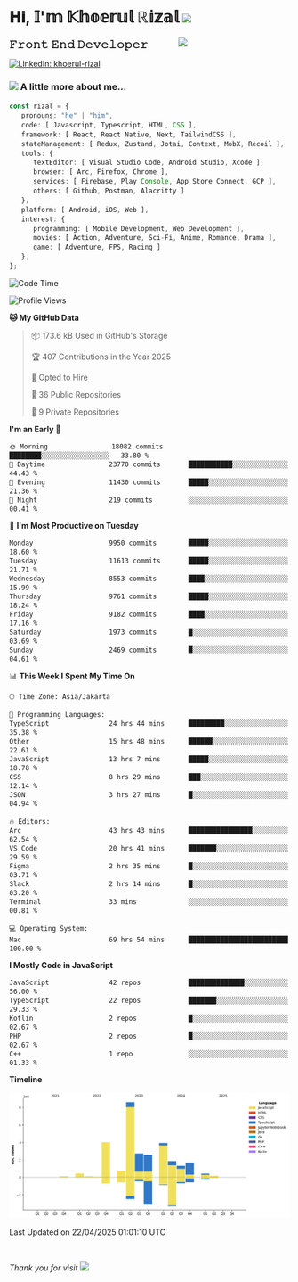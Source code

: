 <h1> 𝐇𝐢, 𝕀'𝕞 𝕂𝕙𝕠𝕖𝕣𝕦𝕝 ℝ𝕚𝕫𝕒𝕝 <img src="https://media.giphy.com/media/mGcNjsfWAjY5AEZNw6/giphy.gif" width="50"></h1>
<img align='right' src="https://media.giphy.com/media/v1.Y2lkPTc5MGI3NjExOWI2ajR2NGJubzBsZHFuaHMwajRrcDNsNXJwOG8yb3F0NjhkNXF4OSZlcD12MV9pbnRlcm5hbF9naWZfYnlfaWQmY3Q9cw/fkZukR450RQ1qnGaq9/giphy.gif" width="200">
<strong style="font-size:20px;">𝙵𝚛𝚘𝚗𝚝 𝙴𝚗𝚍 𝙳𝚎𝚟𝚎𝚕𝚘𝚙𝚎𝚛</strong>
</p></em>

[![LinkedIn: khoerul-rizal](https://img.shields.io/badge/khoerul--rizal-blue?style=flat-square&logo=Linkedin&logoColor=white&link=https://www.linkedin.com/in/khoerul-rizal/)](https://www.linkedin.com/in/khoerul-rizal/)

### <img src="https://media.giphy.com/media/VgCDAzcKvsR6OM0uWg/giphy.gif" width="50"> A little more about me...

```typescript
const rizal = {
   pronouns: "he" | "him",
   code: [ Javascript, Typescript, HTML, CSS ],
   framework: [ React, React Native, Next, TailwindCSS ],
   stateManagement: [ Redux, Zustand, Jotai, Context, MobX, Recoil ],
   tools: {
      textEditor: [ Visual Studio Code, Android Studio, Xcode ],
      browser: [ Arc, Firefox, Chrome ],
      services: [ Firebase, Play Console, App Store Connect, GCP ],
      others: [ Github, Postman, Alacritty ]
   },
   platform: [ Android, iOS, Web ],
   interest: {
      programming: [ Mobile Development, Web Development ],
      movies: [ Action, Adventure, Sci-Fi, Anime, Romance, Drama ],
      game: [ Adventure, FPS, Racing ]
   },
};
```

<!--START_SECTION:waka-->
![Code Time](http://img.shields.io/badge/Code%20Time-2%2C623%20hrs%2026%20mins-blue)

![Profile Views](http://img.shields.io/badge/Profile%20Views-13-blue)

**🐱 My GitHub Data** 

> 📦 173.6 kB Used in GitHub's Storage 
 > 
> 🏆 407 Contributions in the Year 2025
 > 
> 💼 Opted to Hire
 > 
> 📜 36 Public Repositories 
 > 
> 🔑 9 Private Repositories 
 > 
**I'm an Early 🐤** 

```text
🌞 Morning                18082 commits       ████████░░░░░░░░░░░░░░░░░   33.80 % 
🌆 Daytime                23770 commits       ███████████░░░░░░░░░░░░░░   44.43 % 
🌃 Evening                11430 commits       █████░░░░░░░░░░░░░░░░░░░░   21.36 % 
🌙 Night                  219 commits         ░░░░░░░░░░░░░░░░░░░░░░░░░   00.41 % 
```
📅 **I'm Most Productive on Tuesday** 

```text
Monday                   9950 commits        █████░░░░░░░░░░░░░░░░░░░░   18.60 % 
Tuesday                  11613 commits       █████░░░░░░░░░░░░░░░░░░░░   21.71 % 
Wednesday                8553 commits        ████░░░░░░░░░░░░░░░░░░░░░   15.99 % 
Thursday                 9761 commits        █████░░░░░░░░░░░░░░░░░░░░   18.24 % 
Friday                   9182 commits        ████░░░░░░░░░░░░░░░░░░░░░   17.16 % 
Saturday                 1973 commits        █░░░░░░░░░░░░░░░░░░░░░░░░   03.69 % 
Sunday                   2469 commits        █░░░░░░░░░░░░░░░░░░░░░░░░   04.61 % 
```


📊 **This Week I Spent My Time On** 

```text
🕑︎ Time Zone: Asia/Jakarta

💬 Programming Languages: 
TypeScript               24 hrs 44 mins      █████████░░░░░░░░░░░░░░░░   35.38 % 
Other                    15 hrs 48 mins      ██████░░░░░░░░░░░░░░░░░░░   22.61 % 
JavaScript               13 hrs 7 mins       █████░░░░░░░░░░░░░░░░░░░░   18.78 % 
CSS                      8 hrs 29 mins       ███░░░░░░░░░░░░░░░░░░░░░░   12.14 % 
JSON                     3 hrs 27 mins       █░░░░░░░░░░░░░░░░░░░░░░░░   04.94 % 

🔥 Editors: 
Arc                      43 hrs 43 mins      ████████████████░░░░░░░░░   62.54 % 
VS Code                  20 hrs 41 mins      ███████░░░░░░░░░░░░░░░░░░   29.59 % 
Figma                    2 hrs 35 mins       █░░░░░░░░░░░░░░░░░░░░░░░░   03.71 % 
Slack                    2 hrs 14 mins       █░░░░░░░░░░░░░░░░░░░░░░░░   03.20 % 
Terminal                 33 mins             ░░░░░░░░░░░░░░░░░░░░░░░░░   00.81 % 

💻 Operating System: 
Mac                      69 hrs 54 mins      █████████████████████████   100.00 % 
```

**I Mostly Code in JavaScript** 

```text
JavaScript               42 repos            ██████████████░░░░░░░░░░░   56.00 % 
TypeScript               22 repos            ███████░░░░░░░░░░░░░░░░░░   29.33 % 
Kotlin                   2 repos             █░░░░░░░░░░░░░░░░░░░░░░░░   02.67 % 
PHP                      2 repos             █░░░░░░░░░░░░░░░░░░░░░░░░   02.67 % 
C++                      1 repo              ░░░░░░░░░░░░░░░░░░░░░░░░░   01.33 % 
```



**Timeline**

![Lines of Code chart](https://raw.githubusercontent.com/khoerulrizal/khoerulrizal/main/assets/bar_graph.png)


 Last Updated on 22/04/2025 01:01:10 UTC
<!--END_SECTION:waka-->
</details>
<br/>

<em>Thank you for visit</em> <img src="https://media.giphy.com/media/v1.Y2lkPTc5MGI3NjExcHdvNm1qZWtjaGw0ZjdwM3Z3NnY2dHlueTVuODBta2FiY20wM2YybSZlcD12MV9pbnRlcm5hbF9naWZfYnlfaWQmY3Q9cw/tV25tpdKqdFa9x81k2/giphy.gif" width="40">
